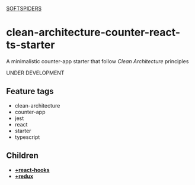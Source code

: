 [SOFTSPIDERS](https://github.com/softspiders/softspiders)

# clean-architecture-counter-react-ts-starter

A minimalistic counter-app starter that follow *Clean Architecture* principles

UNDER DEVELOPMENT

## Feature tags
- clean-architecture
- counter-app
- jest
- react
- starter
- typescript

## Children

- [**+react-hooks**](https://github.com/softspiders/clean-architecture-counter-starters/tree/clean-architecture-counter-react-hooks-ts-starter)
- [**+redux**](https://github.com/softspiders/clean-architecture-counter-starters/tree/clean-architecture-counter-react-redux-ts-starter)
